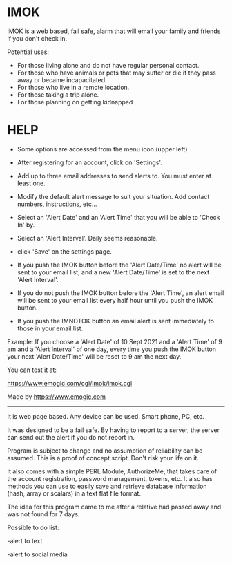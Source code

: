 # IMOK

IMOK is a web based, fail safe, alarm that will email your family and friends if you don't check in.

Potential uses:

- For those living alone and do not have regular personal contact.
- For those who have animals or pets that may suffer or die if they pass away or became incapacitated.
- For those who live in a remote location.
- For those taking a trip alone.
- For those planning on getting kidnapped

# HELP

- Some options are accessed from the menu icon.(upper left)
- After registering for an account, click on 'Settings'.
- Add up to three email addresses to send alerts to. You must enter at least one.
- Modify the default alert message to suit your situation. Add contact numbers, instructions, etc...
- Select an 'Alert Date' and an 'Alert Time' that you will be able to 'Check In' by. 
- Select an 'Alert Interval'. Daily seems reasonable. 
- click 'Save' on the settings page.

- If you push the IMOK button before the 'Alert Date/Time' no alert will be sent to your email list, and a new 'Alert Date/Time' is set to the next 'Alert Interval'. 
- If you do not push the IMOK button before the 'Alert Time', an alert email will be sent to your email list every half hour until you push the IMOK button.
- If you push the IMNOTOK button an email alert is sent immediately to those in your email list. 

Example: If you choose a 'Alert Date' of 10 Sept 2021 and a 'Alert Time' of 9 am and a 'Alert Interval' of one day, every time you push the IMOK button your next 'Alert Date/Time' will be reset to 9 am the next day.

You can test it at:

https://www.emogic.com/cgi/imok/imok.cgi

Made by https://www.emogic.com

-------------------------------------

It is web page based. Any device can be used. Smart phone, PC, etc.

It was designed to be a fail safe. By having to report to a server, the server can send out the alert if you do not report in.

Program is subject to change and no assumption of reliability can be assumed.
This is a proof of concept script. Don't risk your life on it.

It also comes with a simple PERL Module, AuthorizeMe, that takes care of the account registration, password management, tokens, etc.
It also has methods you can use to easily save and retrieve database information (hash, array or scalars) in a text flat file format.

The idea for this program came to me after a relative had passed away and was not found for 7 days.

Possible to do list:

-alert to text

-alert to social media
